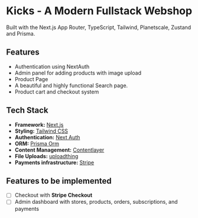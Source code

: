 # Kicks - A Modern Fullstack Webshop

Built with the Next.js App Router, TypeScript, Tailwind, Planetscale, Zustand and Prisma.

## Features

 - Authentication using NextAuth
 - Admin panel for adding products with image upload
 - Product Page
 - A beautiful and highly functional Search page.
 - Product cart and checkout system

## Tech Stack

- **Framework:** [Next.js](https://nextjs.org)
- **Styling:** [Tailwind CSS](https://tailwindcss.com)
- **Authentication:** [Next Auth](https://next-auth.js.org/)
- **ORM:** [Prisma Orm](https://www.prisma.io/)
- **Content Management:** [Contentlayer](https://www.contentlayer.dev)
- **File Uploads:** [uploadthing](https://uploadthing.com)
- **Payments infrastructure:** [Stripe](https://stripe.com)

## Features to be implemented

- [ ] Checkout with **Stripe Checkout**
- [ ] Admin dashboard with stores, products, orders, subscriptions, and payments
